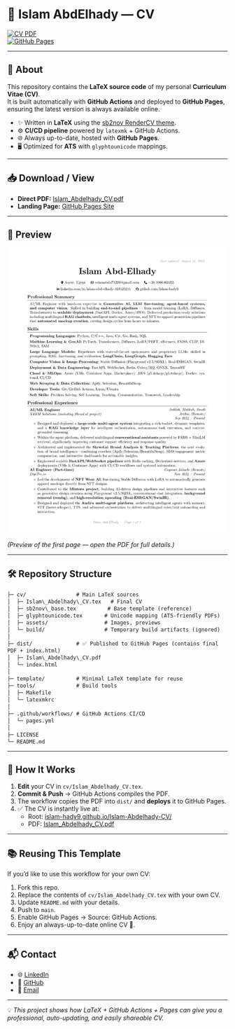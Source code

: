 # 📄 Islam AbdElhady — CV

[![CV PDF](https://img.shields.io/badge/Download-CV-blue)](https://islam-hady9.github.io/Islam-Abdelhady-CV/Islam_Abdelhady_CV.pdf)  
[![GitHub Pages](https://img.shields.io/badge/View%20Online-GitHub%20Pages-brightgreen)](https://islam-hady9.github.io/Islam-Abdelhady-CV/)

---

## 🚀 About
This repository contains the **LaTeX source code** of my personal **Curriculum Vitae (CV)**.  
It is built automatically with **GitHub Actions** and deployed to **GitHub Pages**, ensuring the latest version is always available online.

- ✨ Written in **LaTeX** using the [sb2nov RenderCV theme](https://github.com/sinaatalay/rendercv).  
- ⚙️ **CI/CD pipeline** powered by `latexmk` + GitHub Actions.  
- 🌐 Always up-to-date, hosted with **GitHub Pages**.  
- 🖥️ Optimized for **ATS** with `glyphtounicode` mappings.  

---

## 📥 Download / View

- **Direct PDF:** [Islam_Abdelhady_CV.pdf](https://islam-hady9.github.io/Islam-Abdelhady-CV/Islam_Abdelhady_CV.pdf)  
- **Landing Page:** [GitHub Pages Site](https://islam-hady9.github.io/Islam-Abdelhady-CV/)  

---

## 👀 Preview

![CV Preview](cv/assets/preview.png)

*(Preview of the first page — open the PDF for full details.)*

---

## 🛠 Repository Structure

```
├─ cv/                # Main LaTeX sources
│  ├─ Islam\_Abdelhady\_CV.tex   # Final CV
│  ├─ sb2nov\_base.tex          # Base template (reference)
│  ├─ glyphtounicode.tex       # Unicode mapping (ATS-friendly PDFs)
│  ├─ assets/                  # Images, previews
│  └─ build/                   # Temporary build artifacts (ignored)
│
├─ dist/              # ✅ Published to GitHub Pages (contains final PDF + index.html)
│  ├─ Islam\_Abdelhady\_CV.pdf
│  └─ index.html
│
├─ template/          # Minimal LaTeX template for reuse
├─ tools/             # Build tools
│  ├─ Makefile
│  └─ latexmkrc
│
├─ .github/workflows/ # GitHub Actions CI/CD
│  └─ pages.yml
│
├─ LICENSE
└─ README.md
```

---

## 🔄 How It Works

1. **Edit** your CV in `cv/Islam_Abdelhady_CV.tex`.  
2. **Commit & Push** → GitHub Actions compiles the PDF.  
3. The workflow copies the PDF into `dist/` and **deploys** it to GitHub Pages.  
4. ✅ The CV is instantly live at:  
   - Root: [islam-hady9.github.io/Islam-Abdelhady-CV/](https://islam-hady9.github.io/Islam-Abdelhady-CV/)  
   - PDF: [Islam_Abdelhady_CV.pdf](https://islam-hady9.github.io/Islam-Abdelhady-CV/Islam_Abdelhady_CV.pdf)

---

## 📚 Reusing This Template

If you’d like to use this workflow for your own CV:

1. Fork this repo.  
2. Replace the contents of `cv/Islam_Abdelhady_CV.tex` with your own CV.  
3. Update `README.md` with your details.  
4. Push to `main`.  
5. Enable GitHub Pages → Source: GitHub Actions.  
6. Enjoy an always-up-to-date online CV 🎉.

---

## 📬 Contact

- 🌐 [LinkedIn](https://linkedin.com/in/islam-abd-elhady-323523211)  
- 🐙 [GitHub](https://github.com/islam-hady9)  
- 📧 [Email](mailto:eslamabdo71239@gmail.com)  

---

💡 *This project shows how LaTeX + GitHub Actions + Pages can give you a professional, auto-updating, and easily shareable CV.*